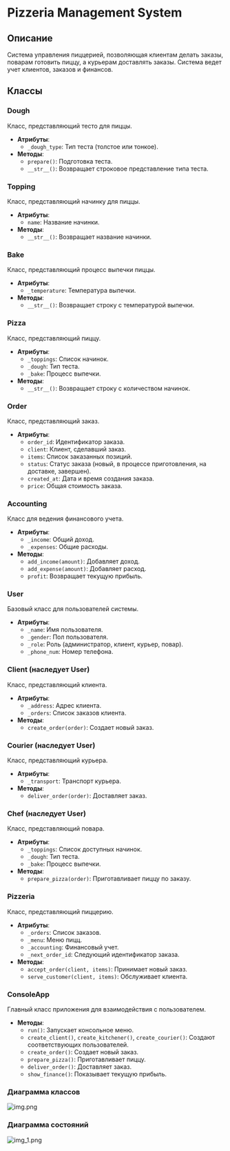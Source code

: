 # Pizzeria Management System

## Описание
Система управления пиццерией, позволяющая клиентам делать заказы, поварам готовить пиццу, а курьерам доставлять заказы. Система ведет учет клиентов, заказов и финансов.

## Классы

### Dough
Класс, представляющий тесто для пиццы.
- **Атрибуты**:
  - `_dough_type`: Тип теста (толстое или тонкое).
- **Методы**:
  - `prepare()`: Подготовка теста.
  - `__str__()`: Возвращает строковое представление типа теста.

### Topping
Класс, представляющий начинку для пиццы.
- **Атрибуты**:
  - `name`: Название начинки.
- **Методы**:
  - `__str__()`: Возвращает название начинки.

### Bake
Класс, представляющий процесс выпечки пиццы.
- **Атрибуты**:
  - `_temperature`: Температура выпечки.
- **Методы**:
  - `__str__()`: Возвращает строку с температурой выпечки.

### Pizza
Класс, представляющий пиццу.
- **Атрибуты**:
  - `_toppings`: Список начинок.
  - `_dough`: Тип теста.
  - `_bake`: Процесс выпечки.
- **Методы**:
  - `__str__()`: Возвращает строку с количеством начинок.

### Order
Класс, представляющий заказ.
- **Атрибуты**:
  - `order_id`: Идентификатор заказа.
  - `client`: Клиент, сделавший заказ.
  - `items`: Список заказанных позиций.
  - `status`: Статус заказа (новый, в процессе приготовления, на доставке, завершен).
  - `created_at`: Дата и время создания заказа.
  - `price`: Общая стоимость заказа.

### Accounting
Класс для ведения финансового учета.
- **Атрибуты**:
  - `_income`: Общий доход.
  - `_expenses`: Общие расходы.
- **Методы**:
  - `add_income(amount)`: Добавляет доход.
  - `add_expense(amount)`: Добавляет расход.
  - `profit`: Возвращает текущую прибыль.

### User
Базовый класс для пользователей системы.
- **Атрибуты**:
  - `_name`: Имя пользователя.
  - `_gender`: Пол пользователя.
  - `_role`: Роль (администратор, клиент, курьер, повар).
  - `_phone_num`: Номер телефона.

### Client (наследует User)
Класс, представляющий клиента.
- **Атрибуты**:
  - `_address`: Адрес клиента.
  - `_orders`: Список заказов клиента.
- **Методы**:
  - `create_order(order)`: Создает новый заказ.

### Courier (наследует User)
Класс, представляющий курьера.
- **Атрибуты**:
  - `_transport`: Транспорт курьера.
- **Методы**:
  - `deliver_order(order)`: Доставляет заказ.

### Chef (наследует User)
Класс, представляющий повара.
- **Атрибуты**:
  - `_toppings`: Список доступных начинок.
  - `_dough`: Тип теста.
  - `_bake`: Процесс выпечки.
- **Методы**:
  - `prepare_pizza(order)`: Приготавливает пиццу по заказу.

### Pizzeria
Класс, представляющий пиццерию.
- **Атрибуты**:
  - `_orders`: Список заказов.
  - `_menu`: Меню пицц.
  - `_accounting`: Финансовый учет.
  - `_next_order_id`: Следующий идентификатор заказа.
- **Методы**:
  - `accept_order(client, items)`: Принимает новый заказ.
  - `serve_customer(client, items)`: Обслуживает клиента.

### ConsoleApp
Главный класс приложения для взаимодействия с пользователем.
- **Методы**:
  - `run()`: Запускает консольное меню.
  - `create_client()`, `create_kitchener()`, `create_courier()`: Создают соответствующих пользователей.
  - `create_order()`: Создает новый заказ.
  - `prepare_pizza()`: Приготавливает пиццу.
  - `deliver_order()`: Доставляет заказ.
  - `show_finance()`: Показывает текущую прибыль.
  
### Диаграмма классов
![img.png](img.png)

### Диаграмма состояний
![img_1.png](img_1.png)
